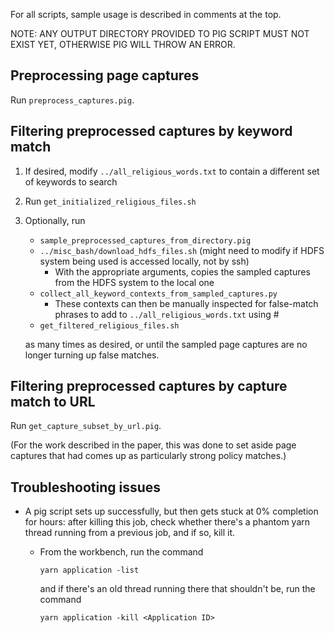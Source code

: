 For all scripts, sample usage is described in comments at the top.

NOTE: ANY OUTPUT DIRECTORY PROVIDED TO PIG SCRIPT MUST NOT EXIST YET, OTHERWISE PIG WILL THROW AN ERROR.

## Preprocessing page captures

Run `preprocess_captures.pig`.

## Filtering preprocessed captures by keyword match

1. If desired, modify `../all_religious_words.txt` to contain a different set of keywords to search

2. Run `get_initialized_religious_files.sh`

3. Optionally, run

   * `sample_preprocessed_captures_from_directory.pig`
   * `../misc_bash/download_hdfs_files.sh` (might need to modify if HDFS system being used is accessed locally, not by ssh)
      * With the appropriate arguments, copies the sampled captures from the HDFS system to the local one
   * `collect_all_keyword_contexts_from_sampled_captures.py`
      * These contexts can then be manually inspected for false-match phrases to add to `../all_religious_words.txt` using #
   * `get_filtered_religious_files.sh`

   as many times as desired, or until the sampled page captures are no longer turning up false matches.

## Filtering preprocessed captures by capture match to URL

Run `get_capture_subset_by_url.pig`.

(For the work described in the paper, this was done to set aside page captures that had comes up as particularly strong policy matches.)

## Troubleshooting issues

* A pig script sets up successfully, but then gets stuck at 0% completion for hours: after killing this job, check whether there's a phantom yarn thread running from a previous job, and if so, kill it.

   * From the workbench, run the command

     ```
     yarn application -list
     ```
     and if there's an old thread running there that shouldn't be, run the command
     ```
     yarn application -kill <Application ID>
     ```